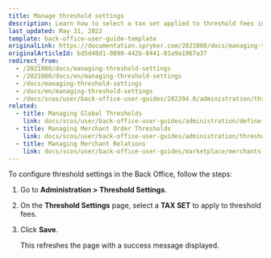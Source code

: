```yaml
---
title: Manage threshold settings
description: Learn how to select a tax set applied to threshold fees in the Back Office.
last_updated: May 31, 2022
template: back-office-user-guide-template
originalLink: https://documentation.spryker.com/2021080/docs/managing-threshold-settings
originalArticleId: bd5d48d1-0890-442b-8441-01a9a1967a37
redirect_from:
  - /2021080/docs/managing-threshold-settings
  - /2021080/docs/en/managing-threshold-settings
  - /docs/managing-threshold-settings
  - /docs/en/managing-threshold-settings
  - /docs/scos/user/back-office-user-guides/202204.0/administration/thresholds/managing-threshold-settings.html
related:
  - title: Managing Global Thresholds
    link: docs/scos/user/back-office-user-guides/administration/define-global-thresholds.html
  - title: Managing Merchant Order Thresholds
    link: docs/scos/user/back-office-user-guides/administration/thresholds/managing-merchant-order-thresholds.html
  - title: Managing Merchant Relations
    link: docs/scos/user/back-office-user-guides/marketplace/merchants-and-merchant-relations/managing-merchant-relations.html
---
```



To configure threshold settings in the Back Office, follow the steps:

1. Go to **Administration&nbsp;<span aria-label="and then">></span> Threshold Settings**.
2. On the **Threshold Settings** page, select a **TAX SET** to apply to threshold fees.
3. Click **Save**.

    This refreshes the page with a success message displayed.
